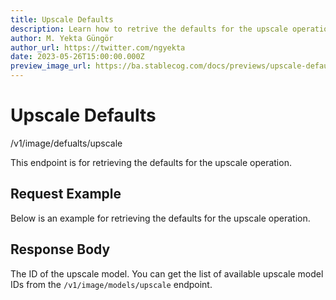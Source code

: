 ```yaml
---
title: Upscale Defaults
description: Learn how to retrive the defaults for the upscale operation using the Stablecog API.
author: M. Yekta Güngör
author_url: https://twitter.com/ngyekta
date: 2023-05-26T15:00:00.000Z
preview_image_url: https://ba.stablecog.com/docs/previews/upscale-defaults.jpg
---
```


<script>
	import TypescriptRequest from './request/typescript.md';
	import PythonRequest from './request/python.md';
	import CurlRequest from './request/curl.md';
	import Response from './request/response.json';
	import Tabs from '$components/docs/tabs/Tabs.svelte';
	import Tab from '$components/docs/tabs/Tab.svelte';
	import RequestLine from '$components/docs/RequestLine.svelte';
	import Spacer from '$components/docs/Spacer.svelte';
	import Property from '$components/docs/Property.svelte';
	import Expandible from '$components/docs/Expandible.svelte';
	import CollapsibleJSON from '$components/docs/collapsibleJSON/CollapsibleJSON.svelte';
	import Code from '$components/docs/Code.svelte';
</script>

# Upscale Defaults

<RequestLine method='GET'>
	/v1/image/defualts/upscale
</RequestLine>

This endpoint is for retrieving the defaults for the upscale operation.

## Request Example

Below is an example for retrieving the defaults for the upscale operation.

<Tabs>
	<Tab value="cURL">
		<CurlRequest />
	</Tab>
	<Tab value="Typescript">
		<TypescriptRequest />
	</Tab>
	<Tab value="Python">
		<PythonRequest />
	</Tab>
</Tabs>

<CollapsibleJSON json={Response} title="Response"/>

<Spacer/>

## Response Body

<Property name="model_id" type="TUpscaleModelID" typeModifier="enum">
  The ID of the upscale model.
	<Expandible title="TUpscaleModelID" yPadding>
		You can get the list of available upscale model IDs from the <Code href='/docs/v1/api-reference/image/models/upscale'>/v1/image/models/upscale</Code> endpoint.
	</Expandible>
</Property>
